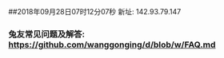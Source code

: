 ##2018年09月28日07时12分07秒 新址: 142.93.79.147
### 兔友常见问题及解答: https://github.com/wanggonging/d/blob/w/FAQ.md
